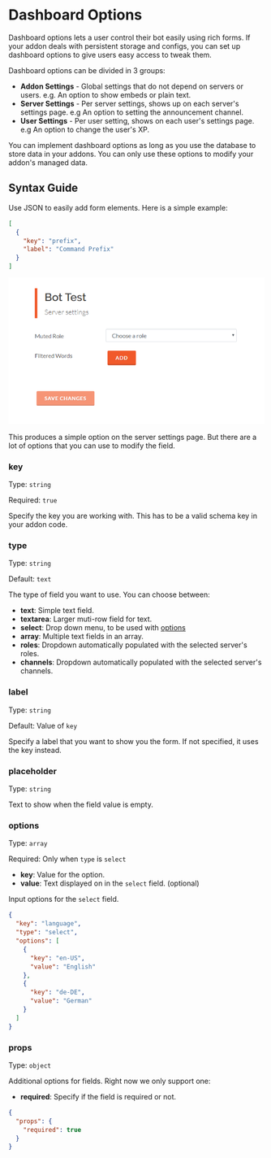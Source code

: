 # Dashboard Options

Dashboard options lets a user control their bot easily using rich forms.
If your addon deals with persistent storage and configs, you can set up dashboard options to give users easy access to tweak them.

Dashboard options can be divided in 3 groups:

- **Addon Settings** - Global settings that do not depend on servers or users. e.g. An option to show embeds or plain text.
- **Server Settings** - Per server settings, shows up on each server's settings page. e.g An option to setting the announcement channel.
- **User Settings** - Per user setting, shows on each user's settings page. e.g An option to change the user's XP.

You can implement dashboard options as long as you use the database to store data in your addons.
You can only use these options to modify your addon's managed data.

## Syntax Guide

Use JSON to easily add form elements. Here is a simple example:

```json
[
  {
    "key": "prefix",
    "label": "Command Prefix"
  }
]
```

![DashOption1](/assets/img/dashoption1.jpg)

This produces a simple option on the server settings page. But there are a lot of options that you can use to modify the field.

### key

Type: `string`

Required: `true`

Specify the key you are working with. This has to be a valid schema key in your addon code.

### type

Type: `string`

Default: `text`

The type of field you want to use. You can choose between:

- **text**: Simple text field.
- **textarea**: Larger muti-row field for text.
- **select**: Drop down menu, to be used with [options](#options)
- **array**: Multiple text fields in an array.
- **roles**: Dropdown automatically populated with the selected server's roles.
- **channels**: Dropdown automatically populated with the selected server's channels.

### label

Type: `string`

Default: Value of `key`

Specify a label that you want to show you the form. If not specified, it uses the key instead.

### placeholder

Type: `string`

Text to show when the field value is empty.

### options

Type: `array`

Required: Only when `type` is `select`

- **key**: Value for the option.
- **value**: Text displayed on in the `select` field. (optional)

Input options for the `select` field.

```json
{
  "key": "language",
  "type": "select",
  "options": [
    {
      "key": "en-US",
      "value": "English"
    },
    {
      "key": "de-DE",
      "value": "German"
    }
  ]
}
```

### props

Type: `object`

Additional options for fields. Right now we only support one:

- **required**: Specify if the field is required or not.

```json
{
  "props": {
    "required": true
  }
}
```
